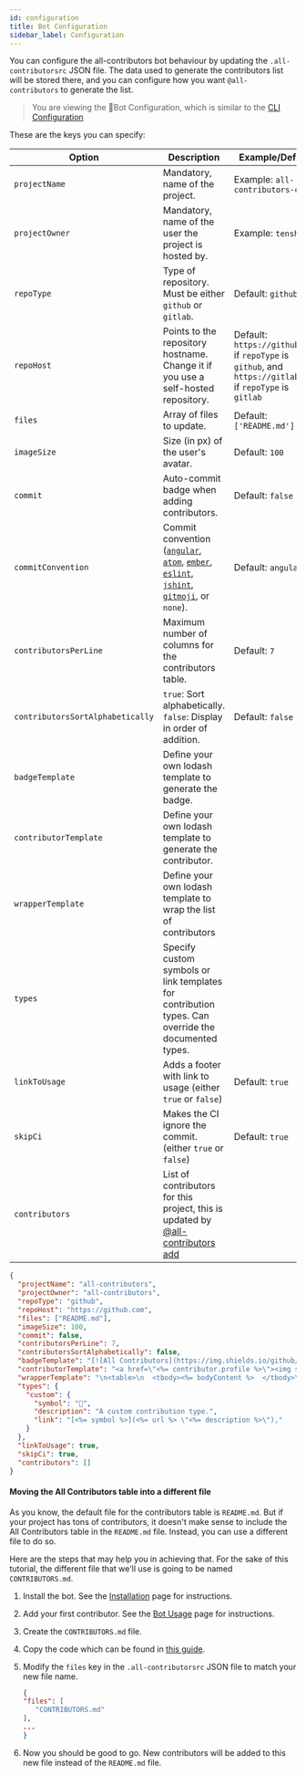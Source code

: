 ```yaml
---
id: configuration
title: Bot Configuration
sidebar_label: Configuration
---
```


You can configure the all-contributors bot behaviour by updating the `.all-contributorsrc` JSON file.
The data used to generate the contributors list will be stored there, and you
can configure how you want `@all-contributors` to generate the list.

> You are viewing the 🤖Bot Configuration, which is similar to the [CLI Configuration](../cli/configuration)

These are the keys you can specify:

| Option                           | Description                                                                                         | Example/Default                                                                                             |
| -------------------------------- | --------------------------------------------------------------------------------------------------- | ----------------------------------------------------------------------------------------------------------- |
| `projectName`                    | Mandatory, name of the project.                                                                     | Example: `all-contributors-cli`                                                                             |
| `projectOwner`                   | Mandatory, name of the user the project is hosted by.                                               | Example: `tenshiAMD`                                                                                        |
| `repoType`                       | Type of repository. Must be either `github` or `gitlab`.                                            | Default: `github`                                                                                           |
| `repoHost`                       | Points to the repository hostname. Change it if you use a self-hosted repository.                   | Default: `https://github.com` if `repoType` is `github`, and `https://gitlab.com` if `repoType` is `gitlab` |
| `files`                          | Array of files to update.                                                                           | Default: `['README.md']`                                                                                    |
| `imageSize`                      | Size (in px) of the user's avatar.                                                                  | Default: `100`                                                                                              |
| `commit`                         | Auto-commit badge when adding contributors.                                                         | Default: `false`                                                                                           |
| `commitConvention`               | Commit convention ([`angular`](https://github.com/angular/angular/blob/main/CONTRIBUTING.md#commit), [`atom`](https://github.com/atom/atom/blob/master/CONTRIBUTING.md#git-commit-messages), [`ember`](https://guides.emberjs.com/v1.10.0/contributing/#toc_commits), [`eslint`](https://eslint.org/docs/latest/contribute/pull-requests#step2), [`jshint`](https://jshint.com/contribute/), [`gitmoji`](https://gitmoji.carloscuesta.me/), or `none`).                                                         | Default: `angular`                                                                                           |
| `contributorsPerLine`            | Maximum number of columns for the contributors table.                                               | Default: `7`                                                                                                |
| `contributorsSortAlphabetically` | `true`: Sort alphabetically. `false`: Display in order of addition.                       | Default: `false`                                                                                            |
| `badgeTemplate`                  | Define your own lodash template to generate the badge.                                              | |
| `contributorTemplate`            | Define your own lodash template to generate the contributor.                                        | |
| `wrapperTemplate`                | Define your own lodash template to wrap the list of contributors                                    | |
| `types`                          | Specify custom symbols or link templates for contribution types. Can override the documented types. | |
| `linkToUsage`                    | Adds a footer with link to usage (either `true` or `false`)                                         | Default: `true` |
| `skipCi`                         | Makes the CI ignore the commit. (either `true` or `false`)                                          | Default: `true` |
| `contributors`                   | List of contributors for this project, this is updated by [@all-contributors add](usage#all-contributors-add) | |

```json
{
  "projectName": "all-contributors",
  "projectOwner": "all-contributors",
  "repoType": "github",
  "repoHost": "https://github.com",
  "files": ["README.md"],
  "imageSize": 100,
  "commit": false,
  "contributorsPerLine": 7,
  "contributorsSortAlphabetically": false,
  "badgeTemplate": "[![All Contributors](https://img.shields.io/github/all-contributors/<%= projectOwner %>/<%= projectName %>?color=ee8449&style=flat-square)](#contributors)",
  "contributorTemplate": "<a href=\"<%= contributor.profile %>\"><img src=\"<%= contributor.avatar_url %>\" width=\"<%= options.imageSize %>px;\" alt=\"\"/><br /><sub><b><%= contributor.name %></b></sub></a>",
  "wrapperTemplate": "\n<table>\n  <tbody><%= bodyContent %>  </tbody>\n<%= tableFooterContent %></table>\n\n",
  "types": {
    "custom": {
      "symbol": "🔭",
      "description": "A custom contribution type.",
      "link": "[<%= symbol %>](<%= url %> \"<%= description %>\"),"
    }
  },
  "linkToUsage": true,
  "skipCi": true,
  "contributors": []
}
```

#### Moving the All Contributors table into a different file

As you know, the default file for the contributors table is `README.md`. But if your project has tons of contributors, it doesn't make sense to include the All Contributors table in the `README.md` file. Instead, you can use a different file to do so.

Here are the steps that may help you in achieving that. For the sake of this tutorial, the different file that we'll use is going to be named `CONTRIBUTORS.md`.

1. Install the bot. See the [Installation](installation) page for instructions.
2. Add your first contributor. See the [Bot Usage](usage) page for instructions.
3. Create the `CONTRIBUTORS.md` file.
4. Copy the code which can be found in [this guide](installation#3-create-a-readmemd).
5. Modify the `files` key in the `.all-contributorsrc` JSON file to match your new file name.

   ```json
   {
   "files": [
      "CONTRIBUTORS.md"
   ],
   ...
   }
   ```

6. Now you should be good to go. New contributors will be added to this new file instead of the `README.md` file.
